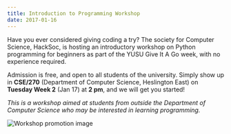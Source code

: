 ```yaml
---
title: Introduction to Programming Workshop
date: 2017-01-16
---
```


Have you ever considered giving coding a try? The society for Computer Science, HackSoc, is hosting an introductory workshop on Python programming for beginners as part of the YUSU Give It A Go week, with no experience required.

Admission is free, and open to all students of the university. Simply show up in **CSE/270** (Department of Computer Science, Heslington East) on **Tuesday Week 2** (Jan 17) at **2 pm**, and we will get you started!

*This is a workshop aimed at students from outside the Department of Computer Science who may be interested in learning programming.*

![Workshop promotion image](https://i.imgur.com/3cloIaS.png)

